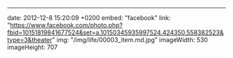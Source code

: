 ---
date: 2012-12-8 15:20:09 +0200
embed: "facebook"
link: "https://www.facebook.com/photo.php?fbid=10151819841677524&set=a.10150345935997524.424350.558382523&type=3&theater"
img: "/img/life/00003_item.md.jpg"
imageWidth: 530
imageHeight: 707
